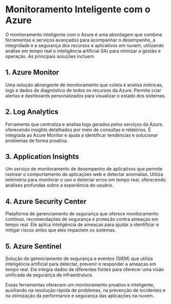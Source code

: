 # Monitoramento Inteligente com o Azure

O monitoramento inteligente com o Azure é uma abordagem que combina ferramentas e serviços avançados para acompanhar o desempenho, a integridade e a segurança dos recursos e aplicativos em nuvem, utilizando análise em tempo real e inteligência artificial (IA) para otimizar a gestão e operação. As principais soluções incluem:

## 1. Azure Monitor
Uma solução abrangente de monitoramento que coleta e analisa métricas, logs e dados de diagnóstico de todos os recursos da Azure. Permite criar alertas e dashboards personalizados para visualizar o estado dos sistemas.

## 2. Log Analytics
Ferramenta que centraliza e analisa logs gerados pelos serviços da Azure, oferecendo insights detalhados por meio de consultas e relatórios. É integrada ao Azure Monitor e ajuda a identificar tendências e solucionar problemas de forma proativa.

## 3. Application Insights
Um serviço de monitoramento de desempenho de aplicativos que permite rastrear o comportamento de aplicações web e detectar anomalias. Utiliza telemetria para monitorar o uso e detectar erros em tempo real, oferecendo análises profundas sobre a experiência do usuário.

## 4. Azure Security Center
Plataforma de gerenciamento de segurança que oferece monitoramento contínuo, recomendações de segurança e proteção contra ameaças em tempo real. Ele aplica inteligência de ameaças para ajudar a identificar e mitigar riscos antes que eles impactem os sistemas.

## 5. Azure Sentinel
Solução de gerenciamento de segurança e eventos (SIEM) que utiliza inteligência artificial para detectar, prevenir e responder a ameaças em tempo real. Ele integra dados de diferentes fontes para oferecer uma visão unificada da segurança da infraestrutura.

Essas ferramentas oferecem um monitoramento proativo e inteligente, auxiliando na resolução rápida de problemas, na prevenção de incidentes e na otimização da performance e segurança das aplicações na nuvem.
